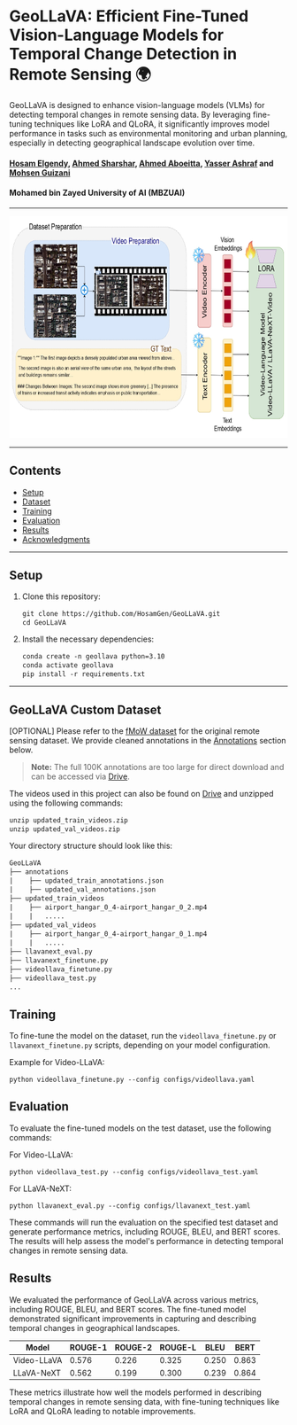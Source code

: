 # GeoLLaVA: Efficient Fine-Tuned Vision-Language Models for Temporal Change Detection in Remote Sensing 🌍

GeoLLaVA is designed to enhance vision-language models (VLMs) for detecting temporal changes in remote sensing data. By leveraging fine-tuning techniques like LoRA and QLoRA, it significantly improves model performance in tasks such as environmental monitoring and urban planning, especially in detecting geographical landscape evolution over time.

#### [Hosam Elgendy](), [Ahmed Sharshar](), [Ahmed Aboeitta](), [Yasser Ashraf]() and [Mohsen Guizani]()
#### Mohamed bin Zayed University of AI (MBZUAI)

---
<p align='center'>
<img src="assets/Overview.jpg" height="400">
</p>

---

## Contents
- [Setup](#setup)
- [Dataset](#dataset)
- [Training](#training)
- [Evaluation](#evaluation)
- [Results](#results)
- [Acknowledgments](#acknowledgments)

---

## Setup

1. Clone this repository:
    ```shell
    git clone https://github.com/HosamGen/GeoLLaVA.git
    cd GeoLLaVA
    ```

2. Install the necessary dependencies:
    ```shell
    conda create -n geollava python=3.10
    conda activate geollava
    pip install -r requirements.txt
    ```

---

## GeoLLaVA Custom Dataset

[OPTIONAL] Please refer to the [fMoW dataset](https://github.com/fMoW/dataset?tab=readme-ov-file) for the original remote sensing dataset. We provide cleaned annotations in the [Annotations]() section below.

> **Note:** The full 100K annotations are too large for direct download and can be accessed via [Drive](https://mbzuaiac-my.sharepoint.com/:f:/g/personal/hosam_elgendy_mbzuai_ac_ae/Es2IRaXpBPRAk2gX6J5IDsgBBttITHCHbxpr4FIcRVWleg?e=pCKhFH).

The videos used in this project can also be found on [Drive](https://mbzuaiac-my.sharepoint.com/:f:/g/personal/hosam_elgendy_mbzuai_ac_ae/Es2IRaXpBPRAk2gX6J5IDsgBBttITHCHbxpr4FIcRVWleg?e=pCKhFH) and unzipped using the following commands:

```shell
unzip updated_train_videos.zip
unzip updated_val_videos.zip
```

Your directory structure should look like this:
```
GeoLLaVA
├── annotations
|    ├── updated_train_annotations.json
|    ├── updated_val_annotations.json
├── updated_train_videos
|    ├── airport_hangar_0_4-airport_hangar_0_2.mp4
|    |   .....
├── updated_val_videos
|    ├── airport_hangar_0_4-airport_hangar_0_1.mp4
|    |   .....
├── llavanext_eval.py
├── llavanext_finetune.py
├── videollava_finetune.py
├── videollava_test.py
...
```

## Training

To fine-tune the model on the dataset, run the `videollava_finetune.py` or `llavanext_finetune.py` scripts, depending on your model configuration.

Example for Video-LLaVA:
```shell
python videollava_finetune.py --config configs/videollava.yaml
```

## Evaluation

To evaluate the fine-tuned models on the test dataset, use the following commands:

For Video-LLaVA:
```shell
python videollava_test.py --config configs/videollava_test.yaml
```

For LLaVA-NeXT:
```shell
python llavanext_eval.py --config configs/llavanext_test.yaml
```

These commands will run the evaluation on the specified test dataset and generate performance metrics, including ROUGE, BLEU, and BERT scores. The results will help assess the model's performance in detecting temporal changes in remote sensing data.

## Results

We evaluated the performance of GeoLLaVA across various metrics, including ROUGE, BLEU, and BERT scores. The fine-tuned model demonstrated significant improvements in capturing and describing temporal changes in geographical landscapes.

| Model           | ROUGE-1 | ROUGE-2 | ROUGE-L | BLEU  | BERT  |
|-----------------|---------|---------|---------|-------|-------|
| Video-LLaVA     | 0.576   | 0.226   | 0.325   | 0.250 | 0.863 |
| LLaVA-NeXT      | 0.562   | 0.199   | 0.300   | 0.239 | 0.864 |

These metrics illustrate how well the models performed in describing temporal changes in remote sensing data, with fine-tuning techniques like LoRA and QLoRA leading to notable improvements.



